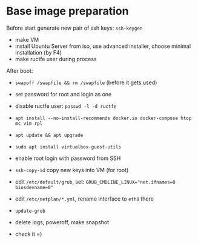 
# Base image preparation

Before start generate new pair of ssh keys: `ssh-keygen`

* make VM
* install Ubuntu Server from iso, use advanced installer, choose minimal installation (by F4)
* make ructfe user during process

After boot:
* `swapoff /swapfile && rm /swapfile` (before it gets used)

* set password for root and login as one
* disable ructfe user: `passwd -l -d ructfe`
* `apt install --no-install-recommends docker.io docker-compose htop mc vim rpl`
* `apt update && apt upgrade`
* `sudo apt install virtualbox-guest-utils`

* enable root login with password from SSH
* `ssh-copy-id` copy new keys into VM (for root)

* edit `/etc/default/grub`, set: `GRUB_CMDLINE_LINUX="net.ifnames=0 biosdevname=0"`
* edit `/etc/netplan/*.yml`, rename interface to `eth0` there
* `update-grub`
* delete logs, poweroff, make snapshot

* check it =)
